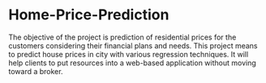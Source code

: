 # Home-Price-Prediction
 The objective of the project is prediction of residential prices for the customers considering their financial plans and needs. This project means to predict house prices in city with various regression techniques. It will help clients to put resources into a web-based application without moving toward a broker.
